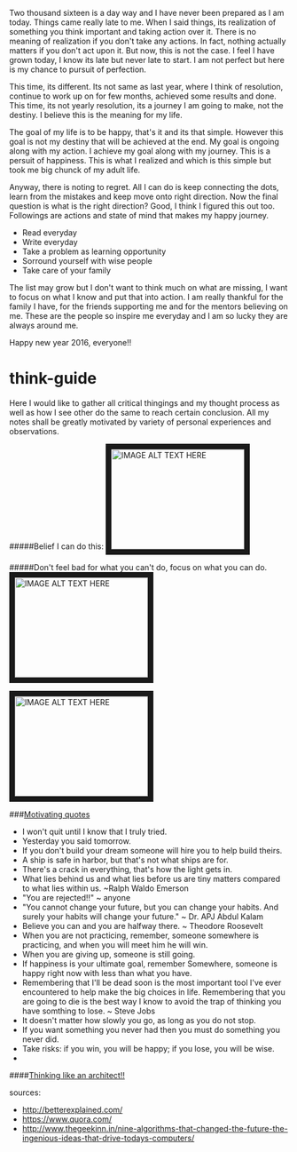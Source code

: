 Two thousand sixteen is a day way and I have never been prepared as I am today. Things came really late to me. When I said things, its realization of something you think important and taking action over it. There is no meaning of realization if you don't take any actions. In fact, nothing actually matters if you don't act upon it. But now, this is not the case. I feel I have grown today, I know its late but never late to start. I am not perfect but here is my chance to pursuit of perfection.

This time, its different. Its not same as last year, where I think of resolution, continue to work up on for few months, achieved some results and done. This time, its not yearly resolution, its a journey I am going to make, not the destiny. I believe this is the meaning for my life. 

The goal of my life is to be happy, that's it and its that simple. However this goal is not my destiny that will be achieved at the end. My goal is ongoing along with my action. I achieve my goal along with my journey. This is a persuit of happiness. This is what I realized and which is this simple but took me big chunck of my adult life. 

Anyway, there is noting to regret. All I can do is keep connecting the dots, learn from the mistakes and keep move onto right direction. Now the final question is what is the right direction? Good, I think I figured this out too. Followings are actions and state of mind that makes my happy journey.

* Read everyday
* Write everyday
* Take a problem as learning opportunity
* Sorround yourself with wise people
* Take care of your family

The list may grow but I don't want to think much on what are missing, I want to focus on what I know and put that into action. I am really thankful for the family I have, for the friends supporting me and for the mentors believing on me. These are the people so inspire me everyday and I am so lucky they are always around me. 

Happy new year 2016, everyone!!



# think-guide

Here I would like to gather all critical thingings and my thought process as well as how I see other do the same to reach certain conclusion. All my notes shall be greatly motivated by variety of personal experiences and observations.


#####Belief I can do this: 
<a href="http://www.youtube.com/watch?feature=player_embedded&v=7TXEZ4tP06c
" target="_blank"><img src="http://img.youtube.com/vi/7TXEZ4tP06c/0.jpg" 
alt="IMAGE ALT TEXT HERE" width="240" height="180" border="10" /></a>

#####Don't feel bad for what you can't do, focus on what you can do.
<a href="http://www.youtube.com/watch?feature=player_embedded&v=36m1o-tM05g
" target="_blank"><img src="http://img.youtube.com/vi/36m1o-tM05g/0.jpg" 
alt="IMAGE ALT TEXT HERE" width="240" height="180" border="10" /></a>

<a href="http://www.youtube.com/watch?feature=player_embedded&v=s3QezBvN1BE
" target="_blank"><img src="http://img.youtube.com/vi/s3QezBvN1BE/0.jpg" 
alt="IMAGE ALT TEXT HERE" width="240" height="180" border="10" /></a>


###[Motivating quotes](https://github.com/bhochhi/think-guide/wiki/Motivating-quotes)
* I won't quit until I know that I truly tried.
* Yesterday you said tomorrow.
* If you don't build your dream someone will hire you to help build theirs.
* A ship is safe in harbor, but that's not what ships are for.
* There's a crack in everything, that's how the light gets in.
* What lies behind us and what lies before us are tiny matters compared to what lies within us. ~Ralph Waldo Emerson
* "You are rejected!!" ~ anyone
* "You cannot change your future, but you can change your habits. And surely your habits will change your future." ~ Dr. APJ Abdul Kalam
* Believe you can and you are halfway there. ~ Theodore Roosevelt
* When you are not practicing, remember, someone somewhere is practicing, and when you will meet him he will win.
* When you are giving up, someone is still going.
* If happiness is your ultimate goal, remember Somewhere, someone is happy right now with less than what you have. 
* Remembering that I'll be dead soon is the most important tool I've ever encountered to help make the big choices in life. Remembering that you are going to die is the best way I know to avoid the trap of thinking you have somthing to lose. ~ Steve Jobs
* It doesn't matter how slowly you go, as long as you do not stop.
* If you want something you never had then you must do something you never did.
* Take risks: if you win, you will be happy; if you lose, you will be wise.
* 

####[Thinking like an architect!!](https://github.com/bhochhi/think-guide/wiki/Thinking-like-an-architect)





















sources:
- http://betterexplained.com/
- https://www.quora.com/
- http://www.thegeekinn.in/nine-algorithms-that-changed-the-future-the-ingenious-ideas-that-drive-todays-computers/

